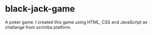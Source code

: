 # black-jack-game
 A poker game.
 I created this game using HTML, CSS and JavaScript as challange from scrimba platform.
